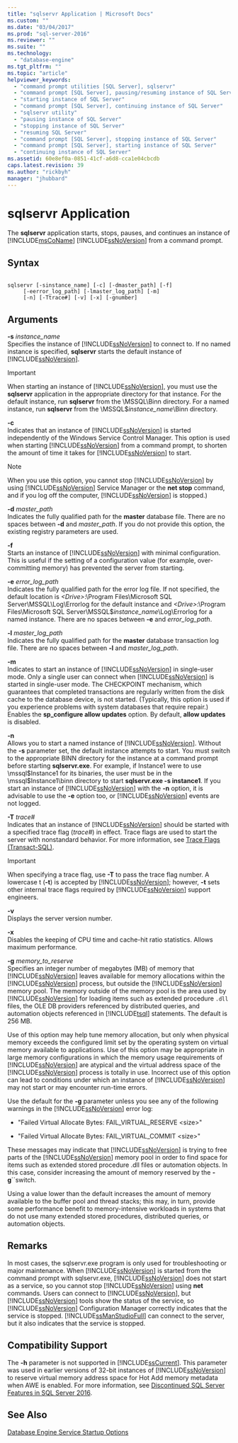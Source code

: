 ```yaml
---
title: "sqlservr Application | Microsoft Docs"
ms.custom: ""
ms.date: "03/04/2017"
ms.prod: "sql-server-2016"
ms.reviewer: ""
ms.suite: ""
ms.technology: 
  - "database-engine"
ms.tgt_pltfrm: ""
ms.topic: "article"
helpviewer_keywords: 
  - "command prompt utilities [SQL Server], sqlservr"
  - "command prompt [SQL Server], pausing/resuming instance of SQL Server"
  - "starting instance of SQL Server"
  - "command prompt [SQL Server], continuing instance of SQL Server"
  - "sqlservr utility"
  - "pausing instance of SQL Server"
  - "stopping instance of SQL Server"
  - "resuming SQL Server"
  - "command prompt [SQL Server], stopping instance of SQL Server"
  - "command prompt [SQL Server], starting instance of SQL Server"
  - "continuing instance of SQL Server"
ms.assetid: 60e8ef0a-0851-41cf-a6d8-cca1e04cbcdb
caps.latest.revision: 39
ms.author: "rickbyh"
manager: "jhubbard"
---
```

# sqlservr Application
  The **sqlservr** application starts, stops, pauses, and continues an instance of [!INCLUDE[msCoName](../advanced-analytics/r-services/tutorials/includes/msconame-md.md)] [!INCLUDE[ssNoVersion](../advanced-analytics/r-services/includes/ssnoversion-md.md)] from a command prompt.  
  
## Syntax  
  
```  
  
sqlservr [-sinstance_name] [-c] [-dmaster_path] [-f]   
     [-eerror_log_path] [-lmaster_log_path] [-m]  
     [-n] [-Ttrace#] [-v] [-x] [-gnumber]  
```  
  
## Arguments  
 **-s** *instance_name*  
 Specifies the instance of [!INCLUDE[ssNoVersion](../advanced-analytics/r-services/includes/ssnoversion-md.md)] to connect to. If no named instance is specified, **sqlservr** starts the default instance of [!INCLUDE[ssNoVersion](../advanced-analytics/r-services/includes/ssnoversion-md.md)].  
  
> [!IMPORTANT]  
>  When starting an instance of [!INCLUDE[ssNoVersion](../advanced-analytics/r-services/includes/ssnoversion-md.md)], you must use the **sqlservr** application in the appropriate directory for that instance. For the default instance, run **sqlservr** from the \MSSQL\Binn directory. For a named instance, run **sqlservr** from the \MSSQL$*instance_name*\Binn directory.  
  
 **-c**  
 Indicates that an instance of [!INCLUDE[ssNoVersion](../advanced-analytics/r-services/includes/ssnoversion-md.md)] is started independently of the Windows Service Control Manager. This option is used when starting [!INCLUDE[ssNoVersion](../advanced-analytics/r-services/includes/ssnoversion-md.md)] from a command prompt, to shorten the amount of time it takes for [!INCLUDE[ssNoVersion](../advanced-analytics/r-services/includes/ssnoversion-md.md)] to start.  
  
> [!NOTE]  
>  When you use this option, you cannot stop [!INCLUDE[ssNoVersion](../advanced-analytics/r-services/includes/ssnoversion-md.md)] by using [!INCLUDE[ssNoVersion](../advanced-analytics/r-services/includes/ssnoversion-md.md)] Service Manager or the **net stop** command, and if you log off the computer, [!INCLUDE[ssNoVersion](../advanced-analytics/r-services/includes/ssnoversion-md.md)] is stopped.)  
  
 **-d** *master_path*  
 Indicates the fully qualified path for the **master** database file. There are no spaces between **-d** and *master_path*. If you do not provide this option, the existing registry parameters are used.  
  
 **-f**  
 Starts an instance of [!INCLUDE[ssNoVersion](../advanced-analytics/r-services/includes/ssnoversion-md.md)] with minimal configuration. This is useful if the setting of a configuration value (for example, over-committing memory) has prevented the server from starting.  
  
 **-e** *error_log_path*  
 Indicates the fully qualified path for the error log file. If not specified, the default location is *\<Drive>*:\Program Files\Microsoft SQL Server\MSSQL\Log\Errorlog for the default instance and *\<Drive>*:\Program Files\Microsoft SQL Server\MSSQL$*instance_name*\Log\Errorlog for a named instance. There are no spaces between **-e** and *error_log_path*.  
  
 **-l** *master_log_path*  
 Indicates the fully qualified path for the **master** database transaction log file. There are no spaces between **-l** and *master_log_path*.  
  
 **-m**  
 Indicates to start an instance of [!INCLUDE[ssNoVersion](../advanced-analytics/r-services/includes/ssnoversion-md.md)] in single-user mode. Only a single user can connect when [!INCLUDE[ssNoVersion](../advanced-analytics/r-services/includes/ssnoversion-md.md)] is started in single-user mode. The CHECKPOINT mechanism, which guarantees that completed transactions are regularly written from the disk cache to the database device, is not started. (Typically, this option is used if you experience problems with system databases that require repair.) Enables the **sp_configure allow updates** option. By default, **allow updates** is disabled.  
  
 **-n**  
 Allows you to start a named instance of [!INCLUDE[ssNoVersion](../advanced-analytics/r-services/includes/ssnoversion-md.md)]. Without the **-s** parameter set, the default instance attempts to start. You must switch to the appropriate BINN directory for the instance at a command prompt before starting **sqlservr.exe**. For example, if Instance1 were to use \mssql$Instance1 for its binaries, the user must be in the \mssql$Instance1\binn directory to start **sqlservr.exe -s instance1**. If you start an instance of [!INCLUDE[ssNoVersion](../advanced-analytics/r-services/includes/ssnoversion-md.md)] with the **-n** option, it is advisable to use the **-e** option too, or [!INCLUDE[ssNoVersion](../advanced-analytics/r-services/includes/ssnoversion-md.md)] events are not logged.  
  
 **-T** *trace#*  
 Indicates that an instance of [!INCLUDE[ssNoVersion](../advanced-analytics/r-services/includes/ssnoversion-md.md)] should be started with a specified trace flag (*trace#*) in effect. Trace flags are used to start the server with nonstandard behavior. For more information, see [Trace Flags &#40;Transact-SQL&#41;](../t-sql/database-console-commands/dbcc-traceon-trace-flags-transact-sql.md).  
  
> [!IMPORTANT]  
>  When specifying a trace flag, use **-T** to pass the trace flag number. A lowercase t (**-t**) is accepted by [!INCLUDE[ssNoVersion](../advanced-analytics/r-services/includes/ssnoversion-md.md)]; however, **-t** sets other internal trace flags required by [!INCLUDE[ssNoVersion](../advanced-analytics/r-services/includes/ssnoversion-md.md)] support engineers.  
  
 **-v**  
 Displays the server version number.  
  
 **-x**  
 Disables the keeping of CPU time and cache-hit ratio statistics. Allows maximum performance.  
  
 **-g** *memory_to_reserve*  
 Specifies an integer number of megabytes (MB) of memory that [!INCLUDE[ssNoVersion](../advanced-analytics/r-services/includes/ssnoversion-md.md)] leaves available for memory allocations within the [!INCLUDE[ssNoVersion](../advanced-analytics/r-services/includes/ssnoversion-md.md)] process, but outside the [!INCLUDE[ssNoVersion](../advanced-analytics/r-services/includes/ssnoversion-md.md)] memory pool. The memory outside of the memory pool is the area used by [!INCLUDE[ssNoVersion](../advanced-analytics/r-services/includes/ssnoversion-md.md)] for loading items such as extended procedure `.dll` files, the OLE DB providers referenced by distributed queries, and automation objects referenced in [!INCLUDE[tsql](../advanced-analytics/r-services/includes/tsql-md.md)] statements. The default is 256 MB.  
  
 Use of this option may help tune memory allocation, but only when physical memory exceeds the configured limit set by the operating system on virtual memory available to applications. Use of this option may be appropriate in large memory configurations in which the memory usage requirements of [!INCLUDE[ssNoVersion](../advanced-analytics/r-services/includes/ssnoversion-md.md)] are atypical and the virtual address space of the [!INCLUDE[ssNoVersion](../advanced-analytics/r-services/includes/ssnoversion-md.md)] process is totally in use. Incorrect use of this option can lead to conditions under which an instance of [!INCLUDE[ssNoVersion](../advanced-analytics/r-services/includes/ssnoversion-md.md)] may not start or may encounter run-time errors.  
  
 Use the default for the **-g** parameter unless you see any of the following warnings in the [!INCLUDE[ssNoVersion](../advanced-analytics/r-services/includes/ssnoversion-md.md)] error log:  
  
-   "Failed Virtual Allocate Bytes: FAIL_VIRTUAL_RESERVE \<size>"  
  
-   "Failed Virtual Allocate Bytes: FAIL_VIRTUAL_COMMIT \<size>"  
  
 These messages may indicate that [!INCLUDE[ssNoVersion](../advanced-analytics/r-services/includes/ssnoversion-md.md)] is trying to free parts of the [!INCLUDE[ssNoVersion](../advanced-analytics/r-services/includes/ssnoversion-md.md)] memory pool in order to find space for items such as extended stored procedure .dll files or automation objects. In this case, consider increasing the amount of memory reserved by the **-g**``switch.  
  
 Using a value lower than the default increases the amount of memory available to the buffer pool and thread stacks; this may, in turn, provide some performance benefit to memory-intensive workloads in systems that do not use many extended stored procedures, distributed queries, or automation objects.  
  
## Remarks  
 In most cases, the sqlservr.exe program is only used for troubleshooting or major maintenance. When [!INCLUDE[ssNoVersion](../advanced-analytics/r-services/includes/ssnoversion-md.md)] is started from the command prompt with sqlservr.exe, [!INCLUDE[ssNoVersion](../advanced-analytics/r-services/includes/ssnoversion-md.md)] does not start as a service, so you cannot stop [!INCLUDE[ssNoVersion](../advanced-analytics/r-services/includes/ssnoversion-md.md)] using **net** commands. Users can connect to [!INCLUDE[ssNoVersion](../advanced-analytics/r-services/includes/ssnoversion-md.md)], but [!INCLUDE[ssNoVersion](../advanced-analytics/r-services/includes/ssnoversion-md.md)] tools show the status of the service, so [!INCLUDE[ssNoVersion](../advanced-analytics/r-services/includes/ssnoversion-md.md)] Configuration Manager correctly indicates that the service is stopped. [!INCLUDE[ssManStudioFull](../advanced-analytics/r-services/includes/ssmanstudiofull-md.md)] can connect to the server, but it also indicates that the service is stopped.  
  
## Compatibility Support  
 The **-h**  parameter is not supported in [!INCLUDE[ssCurrent](../advanced-analytics/r-services/includes/sscurrent-md.md)]. This parameter was used in earlier versions of 32-bit instances of [!INCLUDE[ssNoVersion](../advanced-analytics/r-services/includes/ssnoversion-md.md)] to reserve virtual memory address space for Hot Add memory metadata when AWE is enabled. For more information, see [Discontinued SQL Server Features in SQL Server 2016](http://msdn.microsoft.com/library/0678bfbc-5d3f-44f4-89c0-13e8e52404da).  
  
## See Also  
 [Database Engine Service Startup Options](../database-engine/configure/windows/database-engine-service-startup-options.md)  
  
  